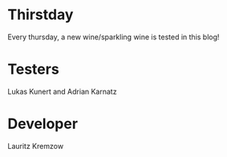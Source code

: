 # Thirstday
  Every thursday, a new wine/sparkling wine is tested in this blog!

# Testers
  Lukas Kunert and Adrian Karnatz

# Developer
  Lauritz Kremzow
